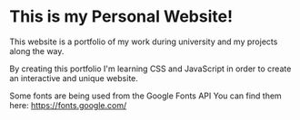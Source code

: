 # This is my Personal Website!

This website is a portfolio of my work during university and my projects along the way.

By creating this portfolio I'm learning CSS and JavaScript in order to create an interactive and unique website.

Some fonts are being used from the Google Fonts API
You can find them here: https://fonts.google.com/
